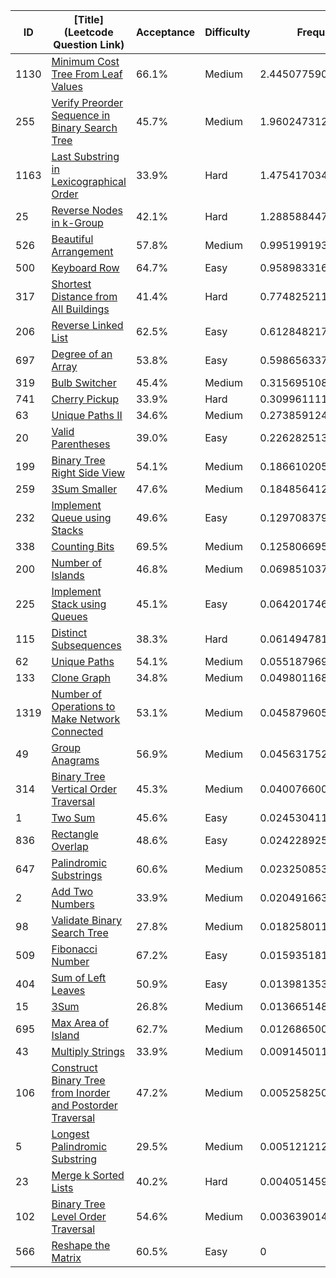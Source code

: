 |ID|[Title](Leetcode Question Link)|Acceptance|Difficulty|Frequency|
|----|-----|----|---|---|
|1130|[Minimum Cost Tree From Leaf Values]( https://leetcode.com/problems/minimum-cost-tree-from-leaf-values)|66.1%|Medium|2.445077590079096|
|255|[Verify Preorder Sequence in Binary Search Tree]( https://leetcode.com/problems/verify-preorder-sequence-in-binary-search-tree)|45.7%|Medium|1.9602473122017205|
|1163|[Last Substring in Lexicographical Order]( https://leetcode.com/problems/last-substring-in-lexicographical-order)|33.9%|Hard|1.4754170343243447|
|25|[Reverse Nodes in k-Group]( https://leetcode.com/problems/reverse-nodes-in-k-group)|42.1%|Hard|1.2885884475283234|
|526|[Beautiful Arrangement]( https://leetcode.com/problems/beautiful-arrangement)|57.8%|Medium|0.995199193294679|
|500|[Keyboard Row]( https://leetcode.com/problems/keyboard-row)|64.7%|Easy|0.9589833161754686|
|317|[Shortest Distance from All Buildings]( https://leetcode.com/problems/shortest-distance-from-all-buildings)|41.4%|Hard|0.7748252115742125|
|206|[Reverse Linked List]( https://leetcode.com/problems/reverse-linked-list)|62.5%|Easy|0.6128482175082197|
|697|[Degree of an Array]( https://leetcode.com/problems/degree-of-an-array)|53.8%|Easy|0.5986563371390229|
|319|[Bulb Switcher]( https://leetcode.com/problems/bulb-switcher)|45.4%|Medium|0.3156951086794549|
|741|[Cherry Pickup]( https://leetcode.com/problems/cherry-pickup)|33.9%|Hard|0.309961111072881|
|63|[Unique Paths II]( https://leetcode.com/problems/unique-paths-ii)|34.6%|Medium|0.2738591247074177|
|20|[Valid Parentheses]( https://leetcode.com/problems/valid-parentheses)|39.0%|Easy|0.226282513205836|
|199|[Binary Tree Right Side View]( https://leetcode.com/problems/binary-tree-right-side-view)|54.1%|Medium|0.18661020557359304|
|259|[3Sum Smaller]( https://leetcode.com/problems/3sum-smaller)|47.6%|Medium|0.18485641239714268|
|232|[Implement Queue using Stacks]( https://leetcode.com/problems/implement-queue-using-stacks)|49.6%|Easy|0.12970837911872232|
|338|[Counting Bits]( https://leetcode.com/problems/counting-bits)|69.5%|Medium|0.12580669538551648|
|200|[Number of Islands]( https://leetcode.com/problems/number-of-islands)|46.8%|Medium|0.06985103785996453|
|225|[Implement Stack using Queues]( https://leetcode.com/problems/implement-stack-using-queues)|45.1%|Easy|0.06420174665671244|
|115|[Distinct Subsequences]( https://leetcode.com/problems/distinct-subsequences)|38.3%|Hard|0.061494781607806234|
|62|[Unique Paths]( https://leetcode.com/problems/unique-paths)|54.1%|Medium|0.055187969852649885|
|133|[Clone Graph]( https://leetcode.com/problems/clone-graph)|34.8%|Medium|0.049801168649527466|
|1319|[Number of Operations to Make Network Connected]( https://leetcode.com/problems/number-of-operations-to-make-network-connected)|53.1%|Medium|0.04587960575069364|
|49|[Group Anagrams]( https://leetcode.com/problems/group-anagrams)|56.9%|Medium|0.045631752563977224|
|314|[Binary Tree Vertical Order Traversal]( https://leetcode.com/problems/binary-tree-vertical-order-traversal)|45.3%|Medium|0.04007660092703385|
|1|[Two Sum]( https://leetcode.com/problems/two-sum)|45.6%|Easy|0.024530411623017775|
|836|[Rectangle Overlap]( https://leetcode.com/problems/rectangle-overlap)|48.6%|Easy|0.024228925974379843|
|647|[Palindromic Substrings]( https://leetcode.com/problems/palindromic-substrings)|60.6%|Medium|0.023250853650202817|
|2|[Add Two Numbers]( https://leetcode.com/problems/add-two-numbers)|33.9%|Medium|0.020491663368639005|
|98|[Validate Binary Search Tree]( https://leetcode.com/problems/validate-binary-search-tree)|27.8%|Medium|0.01825801101705589|
|509|[Fibonacci Number]( https://leetcode.com/problems/fibonacci-number)|67.2%|Easy|0.01593518138579736|
|404|[Sum of Left Leaves]( https://leetcode.com/problems/sum-of-left-leaves)|50.9%|Easy|0.013981353230340547|
|15|[3Sum]( https://leetcode.com/problems/3sum)|26.8%|Medium|0.013665148419080968|
|695|[Max Area of Island]( https://leetcode.com/problems/max-area-of-island)|62.7%|Medium|0.012686500631003836|
|43|[Multiply Strings]( https://leetcode.com/problems/multiply-strings)|33.9%|Medium|0.009145011150062768|
|106|[Construct Binary Tree from Inorder and Postorder Traversal]( https://leetcode.com/problems/construct-binary-tree-from-inorder-and-postorder-traversal)|47.2%|Medium|0.005258250021550252|
|5|[Longest Palindromic Substring]( https://leetcode.com/problems/longest-palindromic-substring)|29.5%|Medium|0.005121212968082452|
|23|[Merge k Sorted Lists]( https://leetcode.com/problems/merge-k-sorted-lists)|40.2%|Hard|0.004051459000748015|
|102|[Binary Tree Level Order Traversal]( https://leetcode.com/problems/binary-tree-level-order-traversal)|54.6%|Medium|0.003639014205004082|
|566|[Reshape the Matrix]( https://leetcode.com/problems/reshape-the-matrix)|60.5%|Easy|0|
